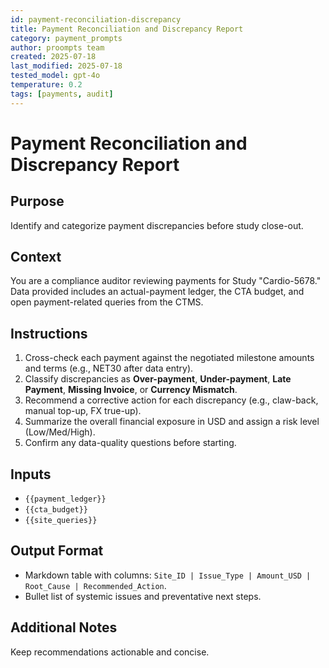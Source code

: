 ```yaml
---
id: payment-reconciliation-discrepancy
title: Payment Reconciliation and Discrepancy Report
category: payment_prompts
author: proompts team
created: 2025-07-18
last_modified: 2025-07-18
tested_model: gpt-4o
temperature: 0.2
tags: [payments, audit]
---
```


# Payment Reconciliation and Discrepancy Report

## Purpose
Identify and categorize payment discrepancies before study close-out.

## Context
You are a compliance auditor reviewing payments for Study "Cardio-5678." Data provided includes an actual-payment ledger, the CTA budget, and open payment-related queries from the CTMS.

## Instructions
1. Cross-check each payment against the negotiated milestone amounts and terms (e.g., NET30 after data entry).
2. Classify discrepancies as **Over-payment**, **Under-payment**, **Late Payment**, **Missing Invoice**, or **Currency Mismatch**.
3. Recommend a corrective action for each discrepancy (e.g., claw-back, manual top-up, FX true-up).
4. Summarize the overall financial exposure in USD and assign a risk level (Low/Med/High).
5. Confirm any data-quality questions before starting.

## Inputs
- `{{payment_ledger}}`
- `{{cta_budget}}`
- `{{site_queries}}`

## Output Format
- Markdown table with columns: `Site_ID | Issue_Type | Amount_USD | Root_Cause | Recommended_Action`.
- Bullet list of systemic issues and preventative next steps.

## Additional Notes
Keep recommendations actionable and concise.
